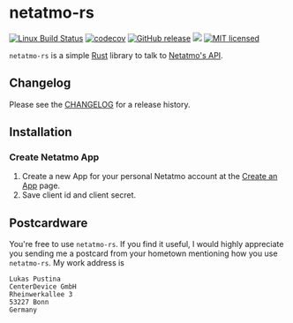 # netatmo-rs

[![Linux Build Status](https://circleci.com/gh/lukaspustina/netatmo-rs.svg?style=shield)](https://circleci.com/gh/lukaspustina/netatmo-rs) [![codecov](https://codecov.io/gh/lukaspustina/netatmo-rs/branch/master/graph/badge.svg)](https://codecov.io/gh/lukaspustina/netatmo-rs) [![GitHub release](https://img.shields.io/github/release/lukaspustina/netatmo-rs.svg)](https://github.com/lukaspustina/netatmo-rs/releases) [![](https://img.shields.io/crates/v/netatmo-rs.svg)](https://crates.io/crates/netatmo-rs) [![MIT licensed](https://img.shields.io/badge/license-MIT-blue.svg?label=License)](./LICENSE)

`netatmo-rs` is a simple [Rust](https://rust-lang.org) library to talk to [Netatmo's API](https://dev.netatmo.com/resources/technical/introduction).

## Changelog

Please see the [CHANGELOG](CHANGELOG.md) for a release history.


## Installation

### Create Netatmo App

1. Create a new App for your personal Netatmo account at the [Create an App](https://dev.netatmo.com/myaccount/createanapp) page.
2. Save client id and client secret.

 
## Postcardware

You're free to use `netatmo-rs`. If you find it useful, I would highly appreciate you sending me a postcard from your hometown mentioning how you use `netatmo-rs`. My work address is

```
Lukas Pustina
CenterDevice GmbH
Rheinwerkallee 3
53227 Bonn
Germany
```

